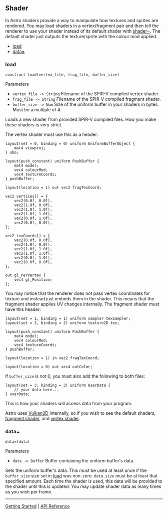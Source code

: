 ## Shader
In Astro shaders provide a way to manipulate how textures and sprites are rendered.
You may load shaders in a vertex/fragment pair and then tell the renderer to use
your shader instead of its default shader with [shader=](Renderer.md#shader).
The default shader just outputs the texture/sprite with the colour mod applied.

 + [load](#load)
 + [data=](#data)
 
### load
`construct load(vertex_file, frag_file, buffer_size)`

Parameters
 + `vertex_file -> String` Filename of the SPIR-V compiled vertex shader.
 + `frag_file -> String` Filename of the SPIR-V compiled fragment shader.
 + `buffer_size -> Num` Size of the uniform buffer in your shaders in bytes. Must be a multiple of 4.

Loads a new shader from provided SPIR-V compiled files. How you make these
shaders is very strict.

The vertex shader must use this as a header:

    layout(set = 0, binding = 0) uniform UniformBufferObject {
        mat4 viewproj;
    } ubo;
    
    layout(push_constant) uniform PushBuffer {
        mat4 model;
        vec4 colourMod;
        vec4 textureCoords;
    } pushBuffer;
    
    layout(location = 1) out vec2 fragTexCoord;
    
    vec2 vertices[] = {
        vec2(0.0f, 0.0f),
        vec2(1.0f, 0.0f),
        vec2(1.0f, 1.0f),
        vec2(1.0f, 1.0f),
        vec2(0.0f, 1.0f),
        vec2(0.0f, 0.0f),
    };
    
    vec2 texCoords[] = {
        vec2(0.0f, 0.0f),
        vec2(1.0f, 0.0f),
        vec2(1.0f, 1.0f),
        vec2(1.0f, 1.0f),
        vec2(0.0f, 1.0f),
        vec2(0.0f, 0.0f),
    };
    
    out gl_PerVertex {
        vec4 gl_Position;
    };

You may notice that the renderer does not pass vertex coordinates for texture and instead
just embeds them in the shader. This means that the fragment shader applies UV changes
internally. The fragment shader must have this header:

    layout(set = 1, binding = 1) uniform sampler texSampler;
    layout(set = 2, binding = 2) uniform texture2D tex;
    
    layout(push_constant) uniform PushBuffer {
        mat4 model;
        vec4 colourMod;
        vec4 textureCoords;
    } pushBuffer;
    
    layout(location = 1) in vec2 fragTexCoord;
    
    layout(location = 0) out vec4 outColor;

If `buffer_size` is not 0, you must also add the following to both files:

    layout(set = 3, binding = 3) uniform UserData {
        // your data here...
    } userData;

This is how your shaders will access data from your program.

Astro uses [Vulkan2D](https://github.com/PaoloMazzon/Vulkan2D) internally, so if you wish to see the default shaders,
[fragment shader](https://github.com/PaoloMazzon/Vulkan2D/blob/master/shaders/tex.frag),
and [vertex shader](https://github.com/PaoloMazzon/Vulkan2D/blob/master/shaders/tex.vert).

### data=
`data=(data)`

Parameters
 + `data -> Buffer` Buffer containing the uniform buffer's data.

Sets the uniform buffer's data. This must be used at least once if the `buffer_size`
size set in [load](#load) was non-zero. `data.size` must be at least that specified
amount. Each time the shader is used, this data will be provided to the shader until
this is updated. You may update shader data as many times as you wish per frame.

-----------

[Getting Started](../GettingStarted.md) | [API Reference](../API.md)